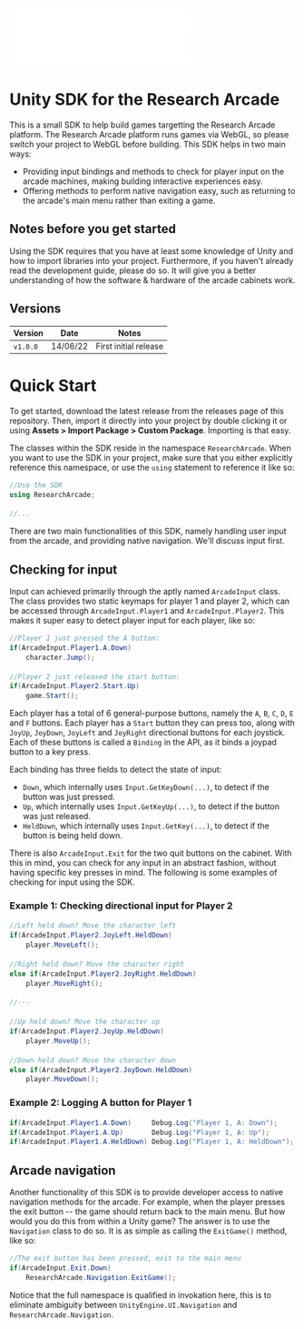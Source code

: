 ![abc](./repo-assets/arcade-s.png)

# Unity SDK for the Research Arcade 
This is a small SDK to help build games targetting the Research Arcade platform. The Research Arcade platform runs games via WebGL, so please switch your project to WebGL before building. This SDK helps in two main ways:

- Providing input bindings and methods to check for player input on the arcade machines, making building interactive experiences easy.
- Offering methods to perform native navigation easy, such as returning to the arcade's main menu rather than exiting a game.

## Notes before you get started
Using the SDK requires that you have at least some knowledge of Unity and how to import libraries into your project. Furthermore, if you haven't already read the development guide, please do so. It will give you a better understanding of how the software & hardware of the arcade cabinets work.



## Versions

| Version | Date | Notes | 
|----|----|----|
| `v1.0.0` | 14/06/22 | First initial release


# Quick Start
To get started, download the latest release from the releases page of this repository. Then, import it directly into your project by double clicking it or using **Assets > Import Package > Custom Package**. Importing is that easy.

The classes within the SDK reside in the namespace `ResearchArcade`. When you want to use the SDK in your project, make sure that you either explicitly reference this namespace, or use the `using` statement to reference it like so:

```cs
//Use the SDK
using ResearchArcade;

//...
```

There are two main functionalities of this SDK, namely handling user input from the arcade, and providing native navigation. We'll discuss input first.

## Checking for input
Input can achieved primarily through the aptly named `ArcadeInput` class. The class provides two static keymaps for player 1 and player 2, which can be accessed through `ArcadeInput.Player1` and `ArcadeInput.Player2`. This makes it super easy to detect player input for each player, like so:

```cs
//Player 1 just pressed the A button:
if(ArcadeInput.Player1.A.Down)
    character.Jump();

//Player 2 just released the start button:
if(ArcadeInput.Player2.Start.Up)
    game.Start();
```

Each player has a total of 6 general-purpose buttons, namely the `A`, `B`, `C`, `D`, `E` and `F` buttons. Each player has a `Start` button they can press too, along with `JoyUp`, `JoyDown`, `JoyLeft` and `JoyRight` directional buttons for each joystick. Each of these buttons is called a `Binding` in the API, as it binds a joypad button to a key press.

Each binding has three fields to detect the state of input:

- `Down`, which internally uses `Input.GetKeyDown(...)`, to detect if the button was just pressed.
- `Up`, which internally uses `Input.GetKeyUp(...)`, to detect if the button was just released.
- `HeldDown`, which internally uses `Input.GetKey(...)`, to detect if the button is being held down.

There is also `ArcadeInput.Exit` for the two quit buttons on the cabinet. With this in mind, you can check for any input in an abstract fashion, without having specific key presses in mind. The following is some examples of checking for input using the SDK.

### **Example 1: Checking directional input for Player 2**
```cs
//Left held down? Move the character left
if(ArcadeInput.Player2.JoyLeft.HeldDown)
    player.MoveLeft();

//Right held down? Move the character right
else if(ArcadeInput.Player2.JoyRight.HeldDown)
    player.MoveRight();

//---

//Up held down? Move the character up
if(ArcadeInput.Player2.JoyUp.HeldDown)
    player.MoveUp();

//Down held down? Move the character down
else if(ArcadeInput.Player2.JoyDown.HeldDown)
    player.MoveDown();
```

### **Example 2: Logging A button for Player 1**
```cs
if(ArcadeInput.Player1.A.Down)     Debug.Log("Player 1, A: Down");
if(ArcadeInput.Player1.A.Up)       Debug.Log("Player 1, A: Up");
if(ArcadeInput.Player1.A.HeldDown) Debug.Log("Player 1, A: HeldDown");
```

## Arcade navigation
Another functionality of this SDK is to provide developer access to native navigation methods for the arcade. For example, when the player presses the exit button -- the game should return back to the main menu. But how would you do this from within a Unity game? The answer is to use the `Navigation` class to do so. It is as simple as calling the `ExitGame()` method, like so:

```cs
//The exit button has been pressed, exit to the main menu
if(ArcadeInput.Exit.Down)
    ResearchArcade.Navigation.ExitGame();
```

Notice that the full namespace is qualified in invokation here, this is to eliminate ambiguity between `UnityEngine.UI.Navigation` and `ResearchArcade.Navigation`. 
